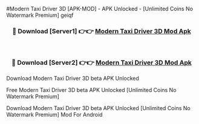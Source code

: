 #Modern Taxi Driver 3D [APK-MOD] - APK Unlocked - [Unlimited Coins No Watermark Premium] geiqf



<div align="center">

<h3>🔴 Download [Server1] 👉👉 <a href="https://momento.my/?title=Modern_Taxi_Driver_3D">Modern Taxi Driver 3D Mod Apk</a></h3><br>

<h3>🔴 Download [Server2] 👉👉 <a href="https://momento.my/?title=Modern_Taxi_Driver_3D">Modern Taxi Driver 3D Mod Apk</a></h3>
</div>



Download Modern Taxi Driver 3D beta APK Unlocked

Free Modern Taxi Driver 3D beta APK Unlocked [Unlimited Coins No Watermark Premium]

Download Modern Taxi Driver 3D beta APK Unlocked [Unlimited Coins No Watermark Premium] Mod For Android
